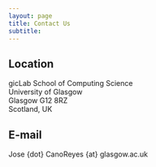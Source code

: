 ```yaml
---
layout: page
title: Contact Us
subtitle: 
---
```


## Location
gicLab 
School of Computing Science  
University of Glasgow  
Glasgow G12 8RZ  
Scotland, UK  

## E-mail 
<i class="fas fa-envelope"></i> Jose {dot} CanoReyes {at} glasgow.ac.uk
